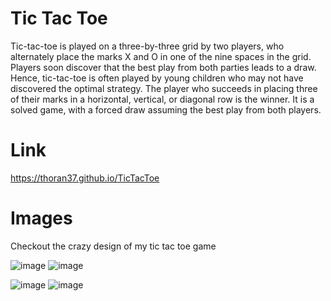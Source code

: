 # Tic Tac Toe
Tic-tac-toe is played on a three-by-three grid by two players, who alternately place the marks X and O in one of the nine spaces in the grid. Players soon discover that the best play from both parties leads to a draw. Hence, tic-tac-toe is often played by young children who may not have discovered the optimal strategy. The player who succeeds in placing three of their marks in a horizontal, vertical, or diagonal row is the winner. It is a solved game, with a forced draw assuming the best play from both players.
# Link
https://thoran37.github.io/TicTacToe
# Images
Checkout the crazy design of my tic tac toe game

![image](https://github.com/Thoran37/TicTacToe/assets/132071612/e9042d09-e4fb-4287-981b-affd0a29578a)   ![image](https://github.com/Thoran37/TicTacToe/assets/132071612/7167f30c-23e8-42a2-89fa-47afebb38b26)

![image](https://github.com/Thoran37/TicTacToe/assets/132071612/a0f73e04-a707-47c9-a1a6-b9c0b798a6d0)   ![image](https://github.com/Thoran37/TicTacToe/assets/132071612/ede9dfd5-08c7-48aa-8c43-f8ec2247632b)

